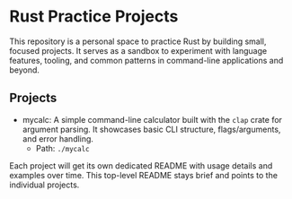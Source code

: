 # Rust Practice Projects

This repository is a personal space to practice Rust by building small, focused projects. It serves as a sandbox to experiment with language features, tooling, and common patterns in command-line applications and beyond.

## Projects

- mycalc: A simple command-line calculator built with the `clap` crate for argument parsing. It showcases basic CLI structure, flags/arguments, and error handling.
  - Path: `./mycalc`

Each project will get its own dedicated README with usage details and examples over time. This top-level README stays brief and points to the individual projects.

